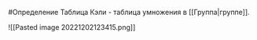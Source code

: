 #Определение 
Таблица Кэли - таблица умножения в [[Группа|группе]].

![[Pasted image 20221202123415.png]]
